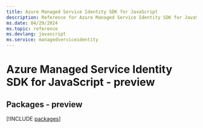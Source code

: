 ```yaml
---
title: Azure Managed Service Identity SDK for JavaScript
description: Reference for Azure Managed Service Identity SDK for JavaScript
ms.date: 04/29/2024
ms.topic: reference
ms.devlang: javascript
ms.service: managedserviceidentity
---
```

# Azure Managed Service Identity SDK for JavaScript - preview
## Packages - preview
[!INCLUDE [packages](managed-service-identity-index.md)]